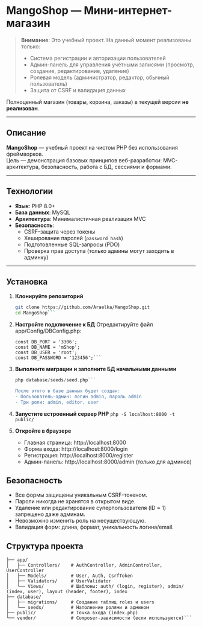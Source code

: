 # MangoShop — Мини-интернет-магазин

> **Внимание**: Это учебный проект. На данный момент реализованы только:
> - Система регистрации и авторизации пользователей  
> - Админ-панель для управления учётными записями (просмотр, создание, редактирование, удаление)  
> - Ролевая модель (администратор, редактор, обычный пользователь)  
> - Защита от CSRF и валидация данных

Полноценный магазин (товары, корзина, заказы) в текущей версии **не реализован**.

---

## Описание

**MangoShop** — учебный проект на чистом PHP без использования фреймворков.  
Цель — демонстрация базовых принципов веб-разработки: MVC-архитектура, безопасность, работа с БД, сессиями и формами.

---

## Технологии

- **Язык**: PHP 8.0+
- **База данных**: MySQL
- **Архитектура**: Минималистичная реализация MVC
- **Безопасность**:
  - CSRF-защита через токены
  - Хеширование паролей (`password_hash`)
  - Подготовленные SQL-запросы (PDO)
  - Проверка прав доступа (только админы могут заходить в админку)

---

## Установка

1. **Клонируйте репозиторий**
   ```bash
   git clone https://github.com/Araelka/MangoShop.git
   cd MangoShop```

2. **Настройте подключение к БД**
    Отредактируйте файл app/Config/DBConfig.php:

    ```const DB_HOST = '127.0.0.1';
    const DB_PORT = '3306';
    const DB_NAME = 'mShop';
    const DB_USER = 'root';
    const DB_PASSWORD = '123456';```

3. **Выполните миграции и заполните БД начальными данными**
    ```php database/migrations/migrate.php
    php database/seeds/seed.php```

    После этого в базе данных будет создан:
    - Пользователь-админ: логин admin, пароль admin
    - Три роли: admin, editor, user

4. **Запустите встроенный сервер PHP**
    ```php -S localhost:8000 -t public/```

5. **Откройте в браузере**
    - Главная страница: http://localhost:8000
    - Форма входа: http://localhost:8000/login
    - Регистрация: http://localhost:8000/register
    - Админ-панель: http://localhost:8000/admin (только для админов)

## Безопасность

- Все формы защищены уникальным CSRF-токеном.
- Пароли никогда не хранятся в открытом виде.
- Удаление или редактирование суперпользователя (ID = 1) запрещено даже админам.
- Невозможно изменить роль на несуществующую.
- Валидация форм: длина, формат, уникальность логина/email.

## Структура проекта

```MangoShop/
├── app/
│   ├── Controllers/    # AuthController, AdminController, UserController
│   ├── Models/         # User, Auth, CsrfToken
│   ├── Validators/     # UserValidator
│   └── Views/          # Шаблоны: auth/ (login, register), admin/ (index, user), layout (header, footer), index
├── database/
│   ├── migrations/     # Создание таблиц roles и users
│   └── seeds/          # Наполнение ролями и админом
├── public/             # Точка входа (index.php)
└── vendor/             # Composer-зависимости (если используются)```